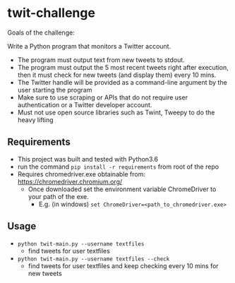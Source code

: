 # twit-challenge

Goals of the challenge:

Write a Python program that monitors a Twitter account.

 - The program must output text from new tweets to stdout.
 - The program must output the 5 most recent tweets right after execution, then it must check for new tweets (and display them) every 10 mins.
 - The Twitter handle will be provided as a command-line argument by the user starting the program
 - Make sure to use scraping or APIs that do not require user authentication or a Twitter developer account.
 - Must not use open source libraries such as Twint, Tweepy to do the heavy lifting


## Requirements

- This project was built and tested with Python3.6
- run the command `pip install -r requirements` from root of the repo
- Requires chromedriver.exe obtainable from: https://chromedriver.chromium.org/
  - Once downloaded set the environment variable ChromeDriver to your path of the exe.
    - E.g. (in windows) `set ChromeDriver=<path_to_chromedriver.exe>`


## Usage

- `python twit-main.py --username textfiles`
  - find tweets for user textfiles
- `python twit-main.py --username textfiles --check`
  - find tweets for user textfiles and keep checking every 10 mins for new tweets